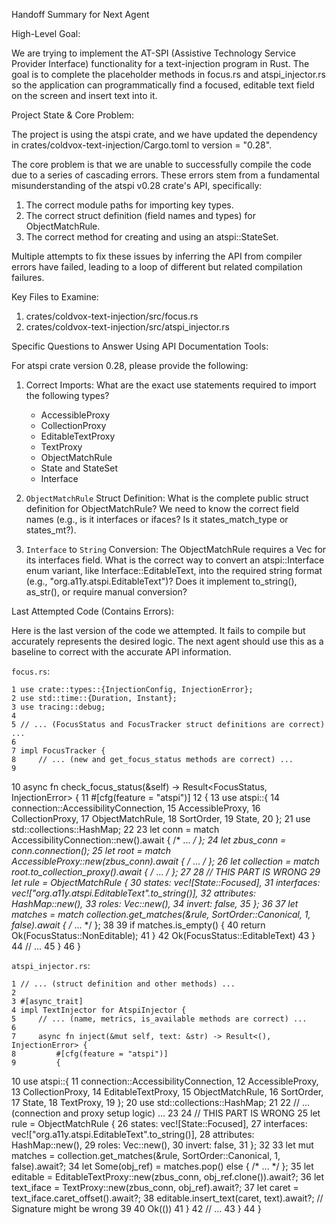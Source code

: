 Handoff Summary for Next Agent

  High-Level Goal:

  We are trying to implement the AT-SPI (Assistive Technology Service Provider Interface) functionality for a text-injection program in Rust. The goal is to
  complete the placeholder methods in focus.rs and atspi_injector.rs so the application can programmatically find a focused, editable text field on the screen
  and insert text into it.

  Project State & Core Problem:

  The project is using the atspi crate, and we have updated the dependency in crates/coldvox-text-injection/Cargo.toml to version = "0.28".

  The core problem is that we are unable to successfully compile the code due to a series of cascading errors. These errors stem from a fundamental
  misunderstanding of the atspi v0.28 crate's API, specifically:
   1. The correct module paths for importing key types.
   2. The correct struct definition (field names and types) for ObjectMatchRule.
   3. The correct method for creating and using an atspi::StateSet.

  Multiple attempts to fix these issues by inferring the API from compiler errors have failed, leading to a loop of different but related compilation failures.

  Key Files to Examine:

   1. crates/coldvox-text-injection/src/focus.rs
   2. crates/coldvox-text-injection/src/atspi_injector.rs

  Specific Questions to Answer Using API Documentation Tools:

  For atspi crate version 0.28, please provide the following:

   1. Correct Imports: What are the exact use statements required to import the following types?
       * AccessibleProxy
       * CollectionProxy
       * EditableTextProxy
       * TextProxy
       * ObjectMatchRule
       * State and StateSet
       * Interface

   2. `ObjectMatchRule` Struct Definition: What is the complete public struct definition for ObjectMatchRule? We need to know the correct field names (e.g., is it
      interfaces or ifaces? Is it states_match_type or states_mt?).

   3. `Interface` to `String` Conversion: The ObjectMatchRule requires a Vec<String> for its interfaces field. What is the correct way to convert an
      atspi::Interface enum variant, like Interface::EditableText, into the required string format (e.g., "org.a11y.atspi.EditableText")? Does it implement
      to_string(), as_str(), or require manual conversion?

  Last Attempted Code (Contains Errors):

  Here is the last version of the code we attempted. It fails to compile but accurately represents the desired logic. The next agent should use this as a
  baseline to correct with the accurate API information.

  `focus.rs`:

    1 use crate::types::{InjectionConfig, InjectionError};
    2 use std::time::{Duration, Instant};
    3 use tracing::debug;
    4
    5 // ... (FocusStatus and FocusTracker struct definitions are correct) ...
    6
    7 impl FocusTracker {
    8     // ... (new and get_focus_status methods are correct) ...
    9
   10     async fn check_focus_status(&self) -> Result<FocusStatus, InjectionError> {
   11         #[cfg(feature = "atspi")]
   12         {
   13             use atspi::{
   14                 connection::AccessibilityConnection,
   15                 AccessibleProxy,
   16                 CollectionProxy,
   17                 ObjectMatchRule,
   18                 SortOrder,
   19                 State,
   20             };
   21             use std::collections::HashMap;
   22
   23             let conn = match AccessibilityConnection::new().await { /* ... */ };
   24             let zbus_conn = conn.connection();
   25             let root = match AccessibleProxy::new(zbus_conn).await { /* ... */ };
   26             let collection = match root.to_collection_proxy().await { /* ... */ };
   27
   28             // THIS PART IS WRONG
   29             let rule = ObjectMatchRule {
   30                 states: vec![State::Focused],
   31                 interfaces: vec!["org.a11y.atspi.EditableText".to_string()],
   32                 attributes: HashMap::new(),
   33                 roles: Vec::new(),
   34                 invert: false,
   35             };
   36
   37             let matches = match collection.get_matches(&rule, SortOrder::Canonical, 1, false).await { /* ... */ };
   38
   39             if matches.is_empty() {
   40                 return Ok(FocusStatus::NonEditable);
   41             }
   42             Ok(FocusStatus::EditableText)
   43         }
   44         // ...
   45     }
   46 }

  `atspi_injector.rs`:

    1 // ... (struct definition and other methods) ...
    2
    3 #[async_trait]
    4 impl TextInjector for AtspiInjector {
    5     // ... (name, metrics, is_available methods are correct) ...
    6
    7     async fn inject(&mut self, text: &str) -> Result<(), InjectionError> {
    8         #[cfg(feature = "atspi")]
    9         {
   10             use atspi::{
   11                 connection::AccessibilityConnection,
   12                 AccessibleProxy,
   13                 CollectionProxy,
   14                 EditableTextProxy,
   15                 ObjectMatchRule,
   16                 SortOrder,
   17                 State,
   18                 TextProxy,
   19             };
   20             use std::collections::HashMap;
   21
   22             // ... (connection and proxy setup logic) ...
   23
   24             // THIS PART IS WRONG
   25             let rule = ObjectMatchRule {
   26                 states: vec![State::Focused],
   27                 interfaces: vec!["org.a11y.atspi.EditableText".to_string()],
   28                 attributes: HashMap::new(),
   29                 roles: Vec::new(),
   30                 invert: false,
   31             };
   32
   33             let mut matches = collection.get_matches(&rule, SortOrder::Canonical, 1, false).await?;
   34             let Some(obj_ref) = matches.pop() else { /* ... */ };
   35             let editable = EditableTextProxy::new(zbus_conn, obj_ref.clone()).await?;
   36             let text_iface = TextProxy::new(zbus_conn, obj_ref).await?;
   37             let caret = text_iface.caret_offset().await?;
   38             editable.insert_text(caret, text).await?; // Signature might be wrong
   39
   40             Ok(())
   41         }
   42         // ...
   43     }
   44 }